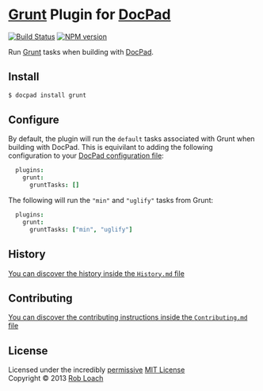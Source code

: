 # [Grunt](http://gruntjs.com) Plugin for [DocPad](http://docpad.org)

[![Build Status](https://secure.travis-ci.org/RobLoach/docpad-plugin-grunt.png?branch=master)](http://travis-ci.org/RobLoach/docpad-plugin-grunt "Check this project's build status on TravisCI")
[![NPM version](https://badge.fury.io/js/docpad-plugin-grunt.png)](http://badge.fury.io/js/docpad-plugin-grunt "View this project on NPM")

Run [Grunt](http://gruntjs.com) tasks when building with [DocPad](https://docpad.org).


## Install

```bash
$ docpad install grunt
```


## Configure

By default, the plugin will run the `default` tasks associated with Grunt when
building with DocPad. This is equivilant to adding the following configuration
to your [DocPad configuration file](http://docpad.org/docs/config):

```coffeescript
  plugins:
    grunt:
      gruntTasks: []
```

The following will run the `"min"` and `"uglify"` tasks from Grunt:

```coffeescript
  plugins:
    grunt:
      gruntTasks: ["min", "uglify"]
```


## History
[You can discover the history inside the `History.md` file](https://github.com/robloach/docpad-plugin-grunt/blob/master/History.md#files)


## Contributing
[You can discover the contributing instructions inside the `Contributing.md` file](https://github.com/robloach/docpad-plugin-grunt/blob/master/Contributing.md#files)


## License
Licensed under the incredibly [permissive](http://en.wikipedia.org/wiki/Permissive_free_software_licence) [MIT License](http://creativecommons.org/licenses/MIT/)
<br/>Copyright &copy; 2013 [Rob Loach](http://robloach.net)
